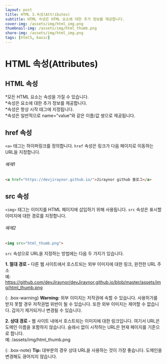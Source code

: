 ```yaml
---
layout: post
title: HTML 3.속성(Attributes)
subtitle: HTML 속성은 HTML 요소에 대한 추가 정보를 제공합니다.
cover-img: /assets/img/html_img.png
thumbnail-img: /assets/img/html_thumb.png
share-img: /assets/img/html_img.png
tags: [html5, basic]
---
```


# HTML 속성(Attributes)   
   
   
## HTML 속성   
   
*모든 HTML 요소는 속성을 가질 수 있습니다.   
*속성은 요소에 대한 추가 정보를 제공합니다.   
*속성은 항상 시작 태그에 지정됩니다.   
*속성은 일반적으로 name="value"와 같은 이름/값 쌍으로 제공됩니다.   
   
## href 속성   
   
```<a>``` 태그는 하이퍼링크를 정의합니다. ```href``` 속성은 링크가 다음 페이지로 이동하는 URL을 지정합니다.
   
###### 예제1   
   
```html
<a href="https://devjiraynor.github.io/">Jiraynor github 블로그</a>
```   
   
## src 속성   
   
```<img>``` 태그는 이미지를 HTML 페이지에 삽입하기 위해 사용됩니다. ```src``` 속성은 표시할 이미지에 대한 경로를 지정합니다.
   
###### 예제2   
   
```html
<img src="html_thumb.png">
```   
   
```src``` 속성으로 URL을 지정하는 방법에는 다음 두 가지가 있습니다.   
   
**1. 절대 경로 -** 다른 웹 사이트에서 호스트되는 외부 이미지에 대한 링크, 완전한 URL 주소   
예: https://github.com/devJiraynor/devJiraynor.github.io/blob/master/assets/img/html_thumb.png   
   
{: .box-warning}
**Warning:** 외부 이미지는 저작권에 속할 수 있습니다. 사용허가를 받지 못할 경우 저작권법 위반이 될 수 있습니다. 또한 외부 이미지는 제어할 수 없습니다. 갑자기 제거되거나 변경될 수 있습니다.   
   
**2. 상대 경로 -** 웹 사이트 내에서 호스트되는 이미지에 대한 링크입니다. 여기서 URL은 도메인 이름을 포함하지 않습니다. 슬래시 없이 시작하는 URL은 현재 페이지를 기준으로 합니다.   
예: /assets/img/html_thumb.png   
   
{: .box-note}
**Tip:** 대부분의 경우 상대 URL을 사용하는 것이 가장 좋습니다. 도메인을 변경해도 끊어지지 않습니다.   
   
